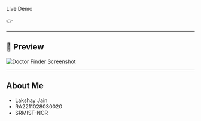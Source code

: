  Live Demo

👉 [](https://bajajfincer2.vercel.app/)

---

## 📸 Preview

![Doctor Finder Screenshot](https://i.postimg.cc/fMWxS1CN/Screenshot-2025-04-29-at-2-03-50-PM.png)

---

##  About Me

- Lakshay Jain
- RA2211028030020
- SRMIST-NCR

